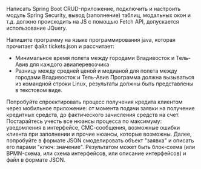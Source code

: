 
 Написать Spring Boot CRUD-приложение, подключить и настроить модуль Spring Security,  вывод (заполнение) таблиц, модальных окон и т.д. должно происходить на JS c помощью Fetch API, допускается использование JQuery.

 Напишите программу на языке программирования
java, которая прочитает файл tickets.json и
рассчитает:
- Минимальное время полета между городами
Владивосток и Тель-Авив для каждого
авиаперевозчика
- Разницу между средней ценой и медианой для
полета между городами  Владивосток и Тель-Авив
Программа должна вызываться из командной строки
Linux, результаты должны быть представлены в
текстовом виде.

 Попробуйте спроектировать процесс получения кредита клиентом через мобильное приложение: от момента подачи заявки на получение кредитных средств, до фактического зачисления средств на счет. Постарайтесь учесть все нюансы процесса по максимуму: уведомления в интерфейсе, СМС-сообщения, возможные ошибки клиента при заполнении и прочие нюансы, которые возможны. Далее, попробуйте в формате JSON смоделировать объект "заявка" и описать его парами "ключ: значение". Результатом может быть блок-схема (или BPMN-схема, или схема интерфейсов, или описание интерфейсов) и файл в формате JSON.
